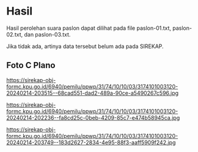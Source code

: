 # Hasil

Hasil perolehan suara paslon dapat dilihat pada file paslon-01.txt, paslon-02.txt, dan paslon-03.txt.

Jika tidak ada, artinya data tersebut belum ada pada SIREKAP.

## Foto C Plano

https://sirekap-obj-formc.kpu.go.id/6940/pemilu/ppwp/31/74/10/10/03/3174101003120-20240214-203515--68cad551-dad2-489a-90ce-a5490267c596.jpg

https://sirekap-obj-formc.kpu.go.id/6940/pemilu/ppwp/31/74/10/10/03/3174101003120-20240214-202236--fa8cd25c-0beb-4209-85c7-e474b58945ca.jpg

https://sirekap-obj-formc.kpu.go.id/6940/pemilu/ppwp/31/74/10/10/03/3174101003120-20240214-203749--183d2627-2834-4e95-88f3-aaff5909f242.jpg

